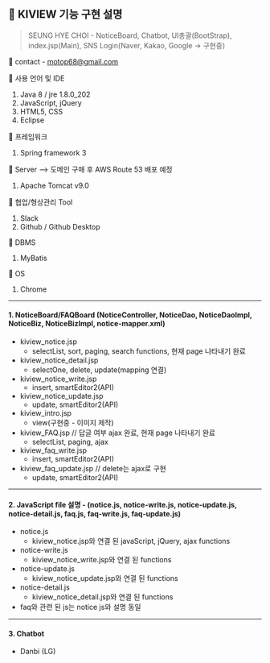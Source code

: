 ## 📣 KIVIEW 기능 구현 설명<Spring framework final project>


>SEUNG HYE CHOI - NoticeBoard, Chatbot, UI총괄(BootStrap), index.jsp(Main), SNS Login(Naver, Kakao, Google -> 구현중)


📩 contact - motop68@gmail.com





🎈 사용 언어 및 IDE
  1. Java 8 / jre 1.8.0_202
  2. JavaScript, jQuery
  3. HTML5, CSS
  4. Eclipse
  
🎈 프레임워크
  1. Spring framework 3

🎈 Server --> 도메인 구매 후 AWS Route 53 배포 예정
  1. Apache Tomcat v9.0
 
🎈 협업/형상관리 Tool
  1. Slack
  2. Github / Github Desktop

🎈 DBMS 
  1. MyBatis
  
🎈 OS
  1. Chrome




* * *   
   
   
#### 1. NoticeBoard/FAQBoard (NoticeController, NoticeDao, NoticeDaoImpl, NoticeBiz, NoticeBizImpl, notice-mapper.xml)
  - kiview_notice.jsp 
    - selectList, sort, paging, search functions, 현재 page 나타내기 완료 
  - kiview_notice_detail.jsp
    - selectOne, delete, update(mapping 연결)
  - kiview_notice_write.jsp 
    - insert, smartEditor2(API)
  - kiview_notice_update.jsp
    - update, smartEditor2(API)
  - kiview_intro.jsp
    - view(구현중 - 이미지 제작)
  - kiview_FAQ.jsp // 답글 여부 ajax 완료, 현재 page 나타내기 완료
    - selectList, paging, ajax
  - kiview_faq_write.jsp
    - insert, smartEditor2(API)
  - kiview_faq_update.jsp // delete는 ajax로 구현
    - update, smartEditor2(API)
    
   
* * *

#### 2. JavaScript file 설명 - (notice.js, notice-write.js, notice-update.js, notice-detail.js, faq.js, faq-write.js, faq-update.js)
  - notice.js 
    - kiview_notice.jsp와 연결 된 javaScript, jQuery, ajax functions 
  - notice-write.js
    - kiview_notice_write.jsp와 연결 된 functions
  - notice-update.js 
    - kiview_notice_update.jsp와 연결 된 functions
  - notice-detail.js
    - kiview_notice_detail.jsp와 연결 된 functions 
  - faq와 관련 된 js는 notice js와 설명 동일
  
  
* * *

    
    
#### 3. Chatbot 
  - Danbi (LG) 
  
